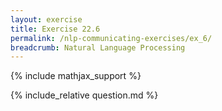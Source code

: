 ```yaml
---
layout: exercise
title: Exercise 22.6
permalink: /nlp-communicating-exercises/ex_6/
breadcrumb: Natural Language Processing
---
```


{% include mathjax_support %}

<div><i class="arrow-up loader" data-chapter="nlp-communicating-exercises" data-exercise="ex_6" data-rating="0"></i></div>
{% include_relative question.md %}
